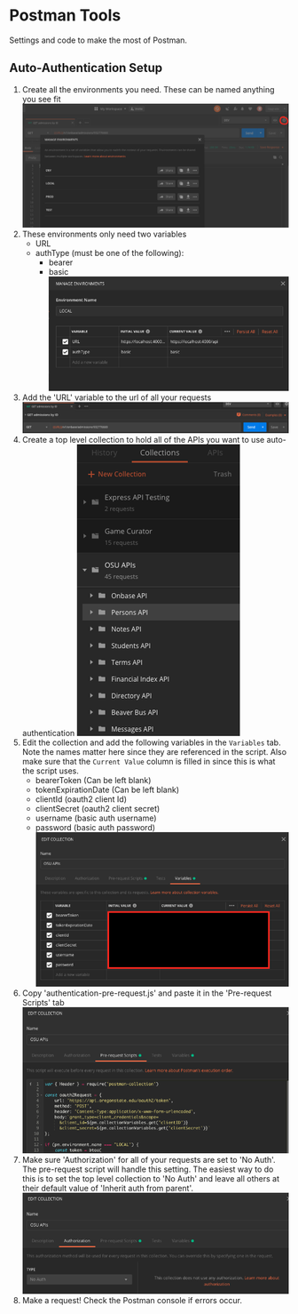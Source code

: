 # Postman Tools
Settings and code to make the most of Postman.

## Auto-Authentication Setup
1. Create all the environments you need. These can be named anything you see fit
![Open environment settings](images/open-env-settings.png)
2. These environments only need two variables
    - URL
    - authType (must be one of the following):
        - bearer
        - basic
![Local environment example](images/local-env.png)
3. Add the 'URL' variable to the url of all your requests
![URL example](images/url-example.png)
4. Create a top level collection to hold all of the APIs you want to use auto-authentication
![Collection example](images/collection-example.png)
5. Edit the collection and add the following variables in the `Variables` tab. Note the names matter here since they are referenced in the script. Also make sure that the `Current Value` column is filled in since this is what the script uses.
    - bearerToken (Can be left blank)
    - tokenExpirationDate (Can be left blank)
    - clientId (oauth2 client Id)
    - clientSecret (oauth2 client secret)
    - username (basic auth username)
    - password (basic auth password)
![collection variables](images/collection-variables.png)
6. Copy 'authentication-pre-request.js' and paste it in the 'Pre-request Scripts' tab
![pre-request scrip](images/pre-request-script.png)
7. Make sure 'Authorization' for all of your requests are set to 'No Auth'. The pre-request script will handle this setting. The easiest way to do this is to set the top level collection to 'No Auth' and leave all others at their default value of 'Inherit auth from parent'.
![authorization example](images/authorization-example.png)
8. Make a request! Check the Postman console if errors occur.
